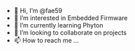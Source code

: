 - 👋 Hi, I’m @fae59
- 👀 I’m interested in Embedded Firmware
- 🌱 I’m currently learning Phyton
- 💞️ I’m looking to collaborate on projects
- 📫 How to reach me ...

<!---
fae59/fae59 is a ✨ special ✨ repository because its `README.md` (this file) appears on your GitHub profile.
You can click the Preview link to take a look at your changes.
--->

